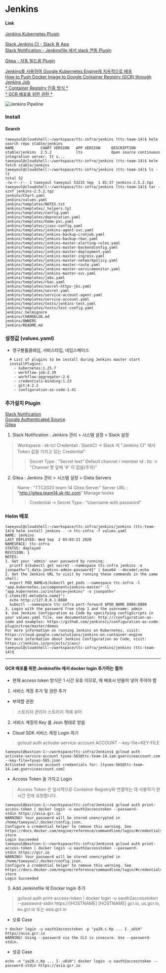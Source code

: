 # Jenkins

#### Link  
[Jenkins Kubernetes Plugin](https://plugins.jenkins.io/kubernetes/)  
    
[Slack Jenkins CI - Slack 용 App](https://sk-tcl.slack.com/services/B019UNHMDFC?added=1)  
[Slack Notification - Jenkinsfile 에서 slack 연동 Plugin](https://plugins.jenkins.io/slack/)  
    
[Gitea - 자동 빌드용 Plugin](https://plugins.jenkins.io/gitea/)  
    
[Jenkins를 사용하여 Google Kubernetes Engine에 지속적으로 배포](https://cloud.google.com/solutions/continuous-delivery-jenkins-kubernetes-engine?hl=ko)  
[How to Push Docker Image to Google Container Registry (GCR) through Jenkins Job](https://medium.com/google-cloud/how-to-push-docker-image-to-google-container-registry-gcr-through-jenkins-job-52b9d5ce9f7f)  
[* Container Registry 인증 방식 *](https://cloud.google.com/container-registry/docs/advanced-authentication)  
[* GCR 배포를 위한 권한 *](https://cloud.google.com/container-registry/docs/access-control#permissions_and_roles)  

![Jenkins Pipeline](https://cloud.google.com/solutions/images/jenkins-cd-container-engine.svg?hl=ko)

### Install  
#### Search  
```
taeeyoul@cloudshell:~/workspace/ttc-infra/jenkins (ttc-team-14)$ helm search repo stable/jenkins
NAME            CHART VERSION   APP VERSION     DESCRIPTION
stable/jenkins  2.5.2           lts             Open source continuous integration server. It s...
taeeyoul@cloudshell:~/workspace/ttc-infra/jenkins (ttc-team-14)$ helm fetch stable/jenkins
taeeyoul@cloudshell:~/workspace/ttc-infra/jenkins (ttc-team-14)$ ls -lt
total 52
-rw-r--r-- 1 taeeyoul taeeyoul 53215 Sep  1 01:37 jenkins-2.5.2.tgz
taeeyoul@cloudshell:~/workspace/ttc-infra/jenkins (ttc-team-14)$ tar -xzvf jenkins-2.5.2.tgz
jenkins/Chart.yaml
jenkins/values.yaml
jenkins/templates/NOTES.txt
jenkins/templates/_helpers.tpl
jenkins/templates/config.yaml
jenkins/templates/deprecation.yaml
jenkins/templates/home-pvc.yaml
jenkins/templates/jcasc-config.yaml
jenkins/templates/jenkins-agent-svc.yaml
jenkins/templates/jenkins-backup-cronjob.yaml
jenkins/templates/jenkins-backup-rbac.yaml
jenkins/templates/jenkins-master-alerting-rules.yaml
jenkins/templates/jenkins-master-backendconfig.yaml
jenkins/templates/jenkins-master-deployment.yaml
jenkins/templates/jenkins-master-ingress.yaml
jenkins/templates/jenkins-master-networkpolicy.yaml
jenkins/templates/jenkins-master-route.yaml
jenkins/templates/jenkins-master-servicemonitor.yaml
jenkins/templates/jenkins-master-svc.yaml
jenkins/templates/jobs.yaml
jenkins/templates/rbac.yaml
jenkins/templates/secret-https-jks.yaml
jenkins/templates/secret.yaml
jenkins/templates/service-account-agent.yaml
jenkins/templates/service-account.yaml
jenkins/templates/tests/jenkins-test.yaml
jenkins/templates/tests/test-config.yaml
jenkins/.helmignore
jenkins/CHANGELOG.md
jenkins/OWNERS
jenkins/README.md
```

### 설정값 (values.yaml)
- 영구볼륨클레임, 서비스타입, 네임스페이스
```
  # List of plugins to be install during Jenkins master start
  installPlugins:
    - kubernetes:1.25.7
    - workflow-job:2.39
    - workflow-aggregator:2.6
    - credentials-binding:1.23
    - git:4.2.2
    - configuration-as-code:1.41
```

### 추가설치 Plugin
[Slack Notification](https://plugins.jenkins.io/slack/)  
[Google Authenticated Source](https://plugins.jenkins.io/google-source-plugin/)  
[Gitea](https://plugins.jenkins.io/gitea/)

    
1) Slack Notification : Jenkins 관리 > 시스템 설정 > Slack 설정
  > Workspace : sk-tcl
  > Credentail : SlackCI -> Slack 의 "Jenkins CI" 에서 Token 값을 가지고 있는 Credential"
  > > Secret Type : "Secret text"
  > Default channel / member id : ttc -> "Channel 명 앞에 '#' 이 없음(주의)"

2) Gitea : Jenkins 관리 > 시스템 설정 > Gieta Servers
  > Name : "TTC2020 team-14 Gitea Server"
  > Server URL : "http://gitea.team14.sk-ttc.com"
  > Manage hooks
  >  > Credential -> Secret Type : "Username with password"

  

### Helm 배포
```
taeeyoul@cloudshell:~/workspace/ttc-infra/jenkins/jenkins (ttc-team-14)$ helm install jenkins . -n ttc-infra -f values.yaml
NAME: jenkins
LAST DEPLOYED: Wed Sep  2 03:03:21 2020
NAMESPACE: ttc-infra
STATUS: deployed
REVISION: 1
NOTES:
1. Get your 'admin' user password by running:
  printf $(kubectl get secret --namespace ttc-infra jenkins -o jsonpath="{.data.jenkins-admin-password}" | base64 --decode);echo
2. Get the Jenkins URL to visit by running these commands in the same shell:
  export POD_NAME=$(kubectl get pods --namespace ttc-infra -l "app.kubernetes.io/component=jenkins-master" -l "app.kubernetes.io/instance=jenkins" -o jsonpath="{.items[0].metadata.name}")
  echo http://127.0.0.1:8080
  kubectl --namespace ttc-infra port-forward $POD_NAME 8080:8080
3. Login with the password from step 1 and the username: admin
4. Use Jenkins Configuration as Code by specifying configScripts in your values.yaml file, see documentation: http:///configuration-as-code and examples: https://github.com/jenkinsci/configuration-as-code-plugin/tree/master/demos
For more information on running Jenkins on Kubernetes, visit:
https://cloud.google.com/solutions/jenkins-on-container-engine
For more information about Jenkins Configuration as Code, visit:
https://jenkins.io/projects/jcasc/
taeeyoul@cloudshell:~/workspace/ttc-infra/jenkins/jenkins (ttc-team-14)$
```

---


#### GCR 배포를 위한 Jenkinsfile 에서 docker login 추가하는 절차  
- 현재 access token 방식은 1 시간 유효 이므로, 매 배포시 만들어 넣어 주어야 함  
   
1) 서비스 계정 추가 및 권한 추가
- 부여할 권한
> 스토리자 관리자
> 스토리지 객체 뷰어

2) 서비스 계정의 Key 를 Json 형태로 받음  

- Cloud SDK 서비스 계정 Login 하기  
> gcloud auth activate-service-account ACCOUNT --key-file=KEY-FILE
   
```
taeeyoul@bastion-1:~/workspace/ttc-infra/Jenkins$ gcloud auth activate-service-account tyseo-565@ttc-team-14.iam.gserviceaccount.com  --key-file=tyseo-565.json
Activated service account credentials for: [tyseo-565@ttc-team-14.iam.gserviceaccount.com]
```

- Access Token 을 가지고 Login   
> Access Token 은 일시적으로 Container Registry와 연결하는 데 사용하기 한 시간 전에 요청합니다.  
```
taeeyoul@bastion-1:~/workspace/ttc-infra/Jenkins$ gcloud auth print-access-token | docker login -u oauth2accesstoken --password-
stdin https://asia.gcr.io
WARNING! Your password will be stored unencrypted in /home/taeeyoul/.docker/config.json.
Configure a credential helper to remove this warning. See
https://docs.docker.com/engine/reference/commandline/login/#credentials-store
Login Succeeded
taeeyoul@bastion-1:~/workspace/ttc-infra/Jenkins$ gcloud auth print-access-token | docker login -u oauth2accesstoken --password-
stdin https://gcr.io
WARNING! Your password will be stored unencrypted in /home/taeeyoul/.docker/config.json.
Configure a credential helper to remove this warning. See
https://docs.docker.com/engine/reference/commandline/login/#credentials-store
Login Succeeded
```


3) Add Jenkinsfile 에 Docker login 추가
> gcloud auth print-access-token | docker login -u oauth2accesstoken --password-stdin https://[HOSTNAME]
> [HOSTNAME] gcr.io, us.gcr.io, eu.gcr.io 또는 asia.gcr.io


- 오류 Case
```
+ docker login -u oauth2accesstoken -p "ya29.c.Kp ... I-_uOiH" https//asia.gcr.io
WARNING! Using --password via the CLI is insecure. Use --password-stdin.
```

- 성공 Case
```
echo -n "ya29.c.Kp ... I-_uOiH"| docker login -u oauth2accesstoken --password-stdin https://asia.gcr.io
```
